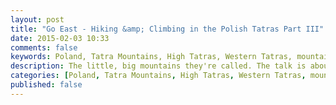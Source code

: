 ```yaml
---
layout: post
title: "Go East - Hiking &amp; Climbing in the Polish Tatras Part III"
date: 2015-02-03 10:33
comments: false
keywords: Poland, Tatra Mountains, High Tatras, Western Tatras, mountaineering, hiking
description: The little, big mountains they're called. The talk is about the Tatra mountain range in Poland and Slovakia, a beautiful range that will satiesfies your thirst for big mountains.
categories: [Poland, Tatra Mountains, High Tatras, Western Tatras, mountaineering, hiking, Trip Report]
published: false
---
```






<!-- more -->


